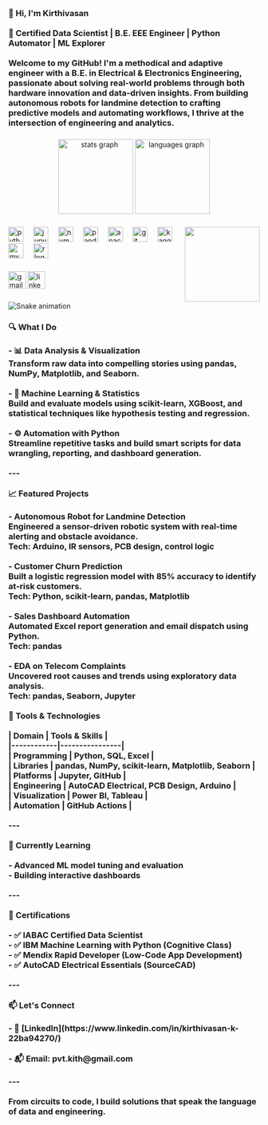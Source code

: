<br clear="both">

<h3 align="left">👋 Hi, I'm Kirthivasan<br><br>🎯 Certified Data Scientist | B.E. EEE Engineer | Python Automator | ML Explorer<br><br>Welcome to my GitHub! I'm a methodical and adaptive engineer with a B.E. in Electrical & Electronics Engineering, passionate about solving real-world problems through both hardware innovation and data-driven insights. From building autonomous robots for landmine detection to crafting predictive models and automating workflows, I thrive at the intersection of engineering and analytics.</h3>

###

<div align="center">
  <img src="https://github-readme-stats.vercel.app/api?username=kirthivasan5&hide_title=false&hide_rank=true&show_icons=true&include_all_commits=true&count_private=true&disable_animations=false&theme=gruvbox&locale=en&hide_border=false" height="150" alt="stats graph"  />
  <img src="https://github-readme-stats.vercel.app/api/top-langs?username=kirthivasan5&locale=en&hide_title=false&layout=compact&card_width=320&langs_count=5&theme=dracula&hide_border=false" height="150" alt="languages graph"  />
</div>

###

<img align="right" height="150" src="https://repository-images.githubusercontent.com/462900780/0a10af70-6cbf-46df-9071-0ff586a3b1d6"  />

###

<div align="left">
  <img src="https://cdn.jsdelivr.net/gh/devicons/devicon/icons/python/python-original.svg" height="30" alt="python logo"  />
  <img width="12" />
  <img src="https://cdn.simpleicons.org/jupyter/F37626" height="30" alt="jupyter logo"  />
  <img width="12" />
  <img src="https://cdn.simpleicons.org/numpy/013243" height="30" alt="numpy logo"  />
  <img width="12" />
  <img src="https://cdn.simpleicons.org/pandas/150458" height="30" alt="pandas logo"  />
  <img width="12" />
  <img src="https://cdn.simpleicons.org/anaconda/44A833" height="30" alt="anaconda logo"  />
  <img width="12" />
  <img src="https://cdn.simpleicons.org/git/F05032" height="30" alt="git logo"  />
  <img width="12" />
  <img src="https://cdn.simpleicons.org/kaggle/20BEFF" height="30" alt="kaggle logo"  />
  <img width="12" />
  <img src="https://cdn.simpleicons.org/mysql/4479A1" height="30" alt="mysql logo"  />
  <img width="12" />
  <img src="https://cdn.simpleicons.org/r/276DC3" height="30" alt="r logo"  />
</div>

###

<div align="left">
  <img src="https://img.shields.io/static/v1?message=Gmail&logo=gmail&label=&color=D14836&logoColor=white&labelColor=&style=for-the-badge" height="35" alt="gmail logo"  />
  <img src="https://img.shields.io/static/v1?message=LinkedIn&logo=linkedin&label=&color=0077B5&logoColor=white&labelColor=&style=for-the-badge" height="35" alt="linkedin logo"  />
</div>

###

<img src="https://raw.githubusercontent.com/kirthivasan5/kirthivasan5/output/snake.svg" alt="Snake animation" />

###

<h3 align="left">🔍 What I Do<br><br>- 📊 Data Analysis & Visualization <br>  Transform raw data into compelling stories using pandas, NumPy, Matplotlib, and Seaborn.<br><br>- 🧠 Machine Learning & Statistics <br>  Build and evaluate models using scikit-learn, XGBoost, and statistical techniques like hypothesis testing and regression.<br><br>- ⚙️ Automation with Python  <br>  Streamline repetitive tasks and build smart scripts for data wrangling, reporting, and dashboard generation.<br><br>---<br><br>📈 Featured Projects<br><br>- Autonomous Robot for Landmine Detection<br>  Engineered a sensor-driven robotic system with real-time alerting and obstacle avoidance.  <br>  Tech: Arduino, IR sensors, PCB design, control logic<br><br>- Customer Churn Prediction<br>  Built a logistic regression model with 85% accuracy to identify at-risk customers.  <br>  Tech: Python, scikit-learn, pandas, Matplotlib<br><br>- Sales Dashboard Automation<br>  Automated Excel report generation and email dispatch using Python.  <br>  Tech: pandas<br><br>- EDA on Telecom Complaints<br>  Uncovered root causes and trends using exploratory data analysis.  <br>  Tech: pandas, Seaborn, Jupyter<br><br>🧰 Tools & Technologies<br><br>| Domain     | Tools & Skills |<br>|------------|----------------|<br>| Programming | Python, SQL, Excel |<br>| Libraries   | pandas, NumPy, scikit-learn, Matplotlib, Seaborn |<br>| Platforms   | Jupyter, GitHub |<br>| Engineering | AutoCAD Electrical, PCB Design, Arduino |<br>| Visualization | Power BI, Tableau |<br>| Automation | GitHub Actions |<br><br>---<br><br>🌱 Currently Learning<br><br>- Advanced ML model tuning and evaluation<br>- Building interactive dashboards <br><br>---<br><br>🏅 Certifications<br><br>- ✅ IABAC Certified Data Scientist<br>- ✅ IBM Machine Learning with Python (Cognitive Class)<br>- ✅ Mendix Rapid Developer (Low-Code App Development)<br>- ✅ AutoCAD Electrical Essentials (SourceCAD)<br><br>---<br><br>📫 Let's Connect<br><br>- 💼 [LinkedIn](https://www.linkedin.com/in/kirthivasan-k-22ba94270/)<br><br>- 📬 Email: pvt.kith@gmail.com<br><br>---<br><br>From circuits to code, I build solutions that speak the language of data and engineering.</h3>

###
